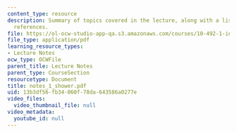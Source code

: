 ```yaml
---
content_type: resource
description: Summary of topics covered in the lecture, along with a list of bibliographic
  references.
file: https://ol-ocw-studio-app-qa.s3.amazonaws.com/courses/10-492-1-integrated-chemical-engineering-topics-i-process-control-by-design-fall-2004/13b3df56fb34060f78da643586a0277e_notes_1_shower.pdf
file_type: application/pdf
learning_resource_types:
- Lecture Notes
ocw_type: OCWFile
parent_title: Lecture Notes
parent_type: CourseSection
resourcetype: Document
title: notes_1_shower.pdf
uid: 13b3df56-fb34-060f-78da-643586a0277e
video_files:
  video_thumbnail_file: null
video_metadata:
  youtube_id: null
---
```

